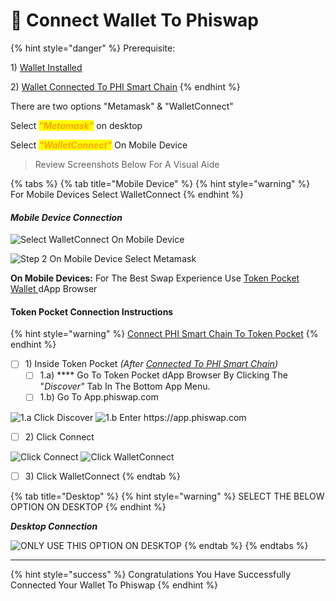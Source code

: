 # 🔌 Connect Wallet To Phiswap

{% hint style="danger" %}
Prerequisite:&#x20;

1\) [Wallet Installed](../../use-phi-smart-chain/compatible-wallets/)

2\) [Wallet Connected To PHI Smart Chain](../../use-phi-smart-chain/compatible-wallets/create-smart-chain-wallet/additional-wallets-setup/)
{% endhint %}

There are two options "Metamask" & "WalletConnect"

Select _<mark style="color:orange;">**"Metamask"**</mark>_ on desktop&#x20;

Select _<mark style="color:orange;">**"WalletConnect"**</mark>_ On Mobile Device

> Review Screenshots Below For A Visual Aide

{% tabs %}
{% tab title="Mobile Device" %}
{% hint style="warning" %}
For Mobile Devices Select WalletConnect
{% endhint %}

#### _Mobile Device Connection_&#x20;

![Select WalletConnect On Mobile Device](../../.gitbook/assets/IMG\_5307.JPG)

![Step 2 On Mobile Device Select Metamask ](../../.gitbook/assets/IMG\_5310.PNG)



**On Mobile Devices:** For The Best Swap Experience Use [Token Pocket Wallet ](../../use-phi-smart-chain/compatible-wallets/create-smart-chain-wallet/additional-wallets-setup/token-pocket-setup.md)dApp Browser

#### **Token Pocket Connection Instructions**&#x20;

{% hint style="warning" %}
[Connect PHI Smart Chain To Token Pocket](../../use-phi-smart-chain/compatible-wallets/create-smart-chain-wallet/additional-wallets-setup/token-pocket-setup.md)
{% endhint %}

* [ ] 1\) Inside Token Pocket _(After_ [_Connected To PHI Smart Chain_](../../use-phi-smart-chain/compatible-wallets/create-smart-chain-wallet/additional-wallets-setup/token-pocket-setup.md)_)_
  * [ ] 1.a) **** Go To Token Pocket dApp Browser By Clicking The "_Discover"_ Tab In The Bottom App Menu.&#x20;
  * [ ] 1.b) Go To App.phiswap.com

![1.a Click Discover](../../.gitbook/assets/IMG\_31B67C9812BC-1.jpeg) ![1.b Enter https://app.phiswap.com ](../../.gitbook/assets/IMG\_4413.jpg)

* [ ] 2\) Click Connect

![Click Connect](../../.gitbook/assets/IMG\_4410.jpg) ![Click WalletConnect](../../.gitbook/assets/IMG\_4411.jpg)

* [ ] 3\) Click WalletConnect
{% endtab %}

{% tab title="Desktop" %}
{% hint style="warning" %}
SELECT THE BELOW OPTION ON DESKTOP&#x20;
{% endhint %}

_**Desktop Connection**_&#x20;

![ONLY USE THIS OPTION ON DESKTOP](../../.gitbook/assets/IMG\_5308.JPG)
{% endtab %}
{% endtabs %}

****

{% hint style="success" %}
Congratulations You Have Successfully Connected Your Wallet To Phiswap
{% endhint %}
